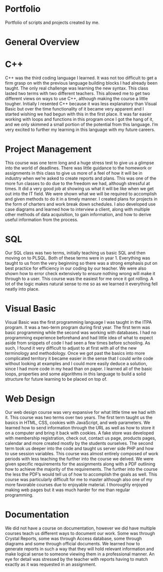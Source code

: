 # Portfolio
Portfolio of scripts and projects created by me.

# General Overview

# C++

 C++ was the third coding language I learned. It was not too difficult to get a firm grasp on with the previous language building blocks I had already been taught. The only real challenge was learning the new syntax. This class lasted two terms with two different teachers. This allowed me to get two different views on ways to use C++, although making the course a little tougher.  Initially I resented C++ because it was less explanatory than Visual Basic but over the time functionality of it became very apparent and I started wishing we had begun with this in the first place. It was far easier working with loops and functions in this program once I got the hang of it, and we only skimmed a small portion of the potential from this language. I’m very excited to further my learning in this language with my future careers.
 
# Project Management
 
 This course was one term long and a huge stress test to give us a glimpse into the world of deadlines. There was little guidance to the homework or assignments in this class to give us more of a feel of how it will be in industry when we’re asked to create reports and plans. This was one of the more fun classes to do due to the freedom we had, although stressful at times. It did a very good job at showing us what it will be like when we get out into the IT field. We were shown what we will be required to accomplish and given methods to do it in a timely manner. I created plans for projects in the form of charters and work break down schedules. I also developed use case diagrams and learned how to interview a client, along with multiple other methods of data acquisition, to gain information, and how to derive useful information from the process. 

# SQL

Our SQL class was two terms, initially teaching us basic SQL and then moving on to PLSQL. Both of these terms were in year 1. Everything was taught to us from the very beginning so there was a strong emphasis put on best practice for efficiency in our coding by our teacher. We were also shown how to error check extensively to ensure nothing wrong will make it through to a user. This course was the easiest for me once it got rolling. A lot of the logic makes natural sense to me so as we learned it everything fell neatly into place. 


# Visual Basic

Visual Basic was the first programming language I was taught in the ITPA program. It was a two-term program during first year. The first term was basic programming while the second was working with databases. I had no programming experience beforehand and had little idea of what to expect aside from snippets of code I had seen a few times before schooling. As such, I found it very difficult to adjust to at first with all of the new terminology and methodology. Once we got past the basics into more complicated territory it became easier in the sense that I could write code without looking at examples and I could more easily deduce a solution, since I had more code in my head than on paper. I learned all of the basic loops, properties and some algorithms in this language to build a solid structure for future learning to be placed on top of.

# Web Design

Our web design course was very expansive for what little time we had with it. This course was two terms over two years. The first term taught us the basics in HTML, CSS, cookies with JavaScript, and web parameters. We learned how to send information through the URL as well as how to store it on a computer and bring it back with cookies. A fake store was developed with membership registration, check out, contact us page, products pages, calendar and more created mostly by the students ourselves. The second term took us deeper into the code and taught us server side PHP and how to use session variables. This course was almost entirely composed of work periods with less teaching the further into the course we delved. We were given specific requirements for the assignments along with a PDF outlining how to achieve the majority of the requirements. The further into the course the less the PDF’s would tell us of how to accomplish the goals as well. This course was particularly difficult for me to master although also one of my more favorable courses due to enjoyable material. I thoroughly enjoyed making web pages but it was much harder for me than regular programming. 

# Documentation

We did not have a course on documentation, however we did have multiple courses teach us different ways to document our work. Some was through Crystal Reports, some was through Access database, some through diagrams and some through official documents. We learned how to generate reports in such a way that they will hold relevant information and make logical sense to someone viewing them in a professional manner. An eye for detail was stressed by the teacher with reports having to match exactly as it was requested in an assignment. 

